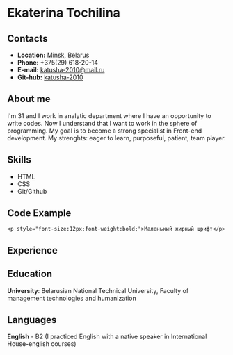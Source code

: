 # Ekaterina Tochilina

## Contacts
+ **Location:** Minsk, Belarus
+ **Phone:** +375(29) 618-20-14
+ **E-mail:** katusha-2010@mail.ru
+ **Git-hub:** [katusha-2010](https://github.com/katusha-2010)

## About me
I'm 31 and I work in analytic department where I have an opportunity to write codes. Now I understand that I want to work in the sphere of programming. My goal is to become a strong specialist in Front-end development.
My strenghts: eager to learn, purposeful, patient, team player.

## Skills
+ HTML
+ CSS
+ Git/Github

## Code Example
```
<p style="font-size:12px;font-weight:bold;">Маленький жирный шрифт</p>
```

## Experience

## Education
**University**: Belarusian National Technical University, Faculty of management technologies and humanization

## Languages
**English** - B2 (I practiced English with a native speaker in International House-english courses)
